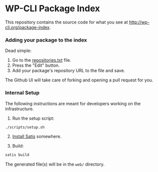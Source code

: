 WP-CLI Package Index
====================

This repository contains the source code for what you see at <http://wp-cli.org/package-index>.

### Adding your package to the index

Dead simple:

1. Go to the [repositories.txt](https://github.com/wp-cli/package-index/blob/master/repositories.txt) file.
2. Press the "Edit" button.
3. Add your package's repository URL to the file and save.

The Github UI will take care of forking and opening a pull request for you.

### Internal Setup

The following instructions are meant for developers working on the infrastructure.

1) Run the setup script:

```bash
./scripts/setup.sh
```

2) [Install Satis](https://github.com/composer/satis#usage) somewhere.

3) Build:

```bash
satis build
```

The generated file(s) will be in the `web/` directory.
